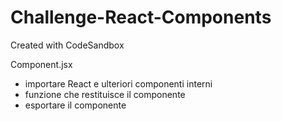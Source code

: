 # Challenge-React-Components
Created with CodeSandbox

Component.jsx
 * importare React e ulteriori componenti interni
 * funzione che restituisce il componente
 * esportare il componente
